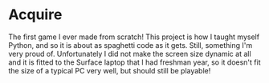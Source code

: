 # Acquire
The first game I ever made from scratch! This project is how I taught myself Python, and so it is about as spaghetti code as it gets. Still, something I'm very proud of. Unfortunately I did not make the screen size dynamic at all and it is fitted to the Surface laptop that I had freshman year, so it doesn't fit the size of a typical PC very well, but should still be playable!
